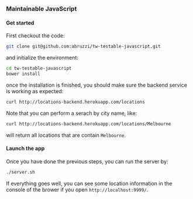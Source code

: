 ### Maintainable JavaScript

#### Get started

First checkout the code:

```sh
git clone git@github.com:abruzzi/tw-testable-javascript.git
```

and initialize the environment:

```sh
cd tw-testable-javascript
bower install
```

once the installation is finished, you should make sure the backend service is working as expected:

```sh
curl http://locations-backend.herokuapp.com/locations
```

Note that you can perform a serach by city name, like:

```sh
curl http://locations-backend.herokuapp.com/locations/Melbourne
```

will return all locations that are contain `Melbourne`.

#### Launch the app

Once you have done the previous steps, you can run the server by:

```sh
./server.sh
```

If everything goes well, you can see some location information in the console of the brower if you
open `http://localhost:9999/`.

